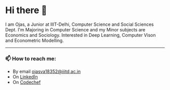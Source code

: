 # Hi there 👋

<!--
**ojasiiitd/ojasiiitd** is a ✨ _special_ ✨ repository because its `README.md` (this file) appears on your GitHub profile.

Here are some ideas to get you started:

- 🔭 I’m currently working on ...
- 🌱 I’m currently learning ...
- 👯 I’m looking to collaborate on ...
- 🤔 I’m looking for help with ...
- 💬 Ask me about ...
- 📫 How to reach me: ...
- 😄 Pronouns: ...
- ⚡ Fun fact: ...
-->

I am Ojas, a Junior at IIIT-Delhi, Computer Science and Social Sciences Dept.
I'm Majoring in Computer Science and my Minor subjects are Economics and Sociology.
Interested in Deep Learning, Computer Vison and Econometric Modelling.

---
### 📫 How to reach me:

- By email [ojasva18352@iiitd,ac.in](mailto:ojasva18352@iiitd,ac.in)
- On [LinkedIn](https://www.linkedin.com/in/ojasva-saxena-118473188/)
- On [Codechef](https://www.codechef.com/users/ojasiiitd)
